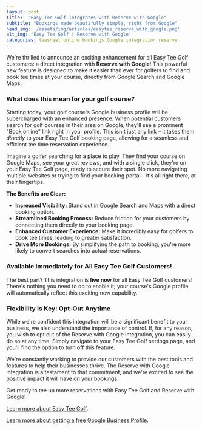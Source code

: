 ```yaml
---
layout: post
title:  "Easy Tee Golf Integrates with Reserve with Google"
subtitle: "Bookings made beautifully simple, right from Google"
head_img: '/assets/img/articles/easytee_reserve_with_google.png'
alt_img: 'Easy Tee Golf | Reserve with Google'
categories: teesheet online bookings Google integration reserve
---
```


We're thrilled to announce an exciting enhancement for all Easy Tee Golf customers: a direct integration with **Reserve with Google**\! This powerful new feature is designed to make it easier than ever for golfers to find and book tee times at your course, directly from Google Search and Google Maps.

### **What does this mean for your golf course?**

Starting today, your golf course's Google business profile will be supercharged with an enhanced presence. When potential customers search for golf courses in their area on Google, they'll see a prominent "Book online" link right in your profile. This isn't just any link – it takes them *directly* to your Easy Tee Golf booking page, allowing for a seamless and efficient tee time reservation experience.

Imagine a golfer searching for a place to play. They find your course on Google Maps, see your great reviews, and with a single click, they're on your Easy Tee Golf page, ready to secure their spot. No more navigating multiple websites or trying to find your booking portal – it's all right there, at their fingertips.

**The Benefits are Clear:**

* **Increased Visibility:** Stand out in Google Search and Maps with a direct booking option.  
* **Streamlined Booking Process:** Reduce friction for your customers by connecting them directly to your booking page.  
* **Enhanced Customer Experience:** Make it incredibly easy for golfers to book tee times, leading to greater satisfaction.  
* **Drive More Bookings:** By simplifying the path to booking, you're more likely to convert searches into actual reservations.

### **Available Immediately for All Easy Tee Golf Customers\!**

The best part? This integration is **live now** for all Easy Tee Golf customers\! There's nothing you need to do to enable it; your course's Google profile will automatically reflect this exciting new capability.

### **Flexibility is Key: Opt-Out Anytime**

While we're confident this integration will be a significant benefit to your business, we also understand the importance of control. If, for any reason, you wish to opt out of the Reserve with Google integration, you can easily do so at any time. Simply navigate to your Easy Tee Golf settings page, and you'll find the option to turn off this feature.

We're constantly working to provide our customers with the best tools and features to help their businesses thrive. The Reserve with Google integration is a testament to that commitment, and we're excited to see the positive impact it will have on your bookings.

Get ready to tee up more reservations with Easy Tee Golf and Reserve with Google\!


<a href="https://easyteegolf.com/?utm_source=rwg_article" target="_blank">Learn more about Easy Tee Golf</a>.

<a href="https://business.google.com/us/business-profile/?utm_source=easyteegolf.com" target="_blank">Learn more about getting a free Google Business Profile</a>.





